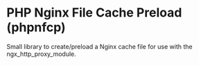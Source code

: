 # PHP Nginx File Cache Preload (phpnfcp)
Small library to create/preload a Nginx cache file for use with the ngx_http_proxy_module.
